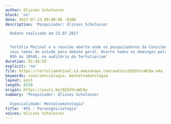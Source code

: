```yaml
---
author: Ulisses Scholosser
block: 'no'
date: 2017-07-23 09:00:00 -0306
description: 'Pesquisador: Ulisses Scholosser

  Debate realizado em 23.07.2017


  Tertúlia Matinal é a reunião aberta onde os pesquisadores da Conscienciologia apresentam
  seus temas de estudo para debate geral. Ocorre todos os domingos pela manhã, das
  09h às 10h45, no auditório do Tertuliarium'
duration: 01:48:50
explicit: 'no'
file: https://tertuliamatinal.s3.amazonaws.com/audios/QZb5VcuWCQw.m4a
keywords: conscienciologia, mentalsomatologia
layout: post
length: 6530
origin: https://youtu.be/QZb5VcuWCQw
summary: 'Pesquisador: Ulisses Scholosser

  Especialidade: Mentalsomatologia'
title: '#55 - Paracogniciologia'
voices: Ulisses Scholosser
---
```

